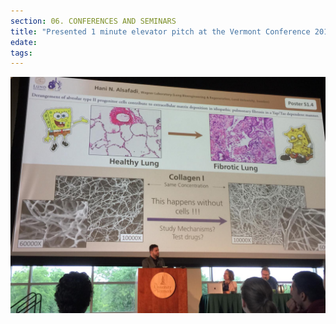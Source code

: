 ```yaml
---
section: 06. CONFERENCES AND SEMINARS
title: "Presented 1 minute elevator pitch at the Vermont Conference 2019"
edate: 
tags:
---
```


![](/assets/img/Vermont-1min%20pitch.jpg)
